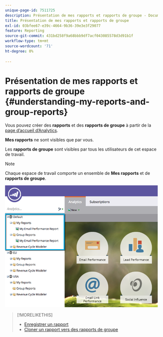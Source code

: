 ```yaml
---
unique-page-id: 7511725
description: Présentation de mes rapports et rapports de groupe - Documents Marketo - Documentation du produit
title: Présentation de mes rapports et rapports de groupe
exl-id: 03bfee67-e39c-4664-9b36-39e3e3f29077
feature: Reporting
source-git-commit: 431bd258f9a68bbb9df7acf043085578d3d91b1f
workflow-type: tm+mt
source-wordcount: '71'
ht-degree: 0%

---
```


# Présentation de mes rapports et rapports de groupe {#understanding-my-reports-and-group-reports}

Vous pouvez créer des **rapports** et des **rapports de groupe** à partir de la [page d’accueil d’Analytics](/help/marketo/product-docs/reporting/basic-reporting/creating-reports/navigating-the-analytics-home-page.md).

**Mes rapports** ne sont visibles que par vous.

Les **rapports de groupe** sont visibles par tous les utilisateurs de cet espace de travail.

>[!NOTE]
>
>Chaque espace de travail comporte un ensemble de **Mes rapports** et de **rapports de groupe**.

![](assets/image2015-4-21-14-3a41-3a22.png)

>[!MORELIKETHIS]
>
>* [Enregistrer un rapport](/help/marketo/product-docs/reporting/basic-reporting/creating-reports/save-a-report.md)
>* [Cloner un rapport vers des rapports de groupe](/help/marketo/product-docs/reporting/basic-reporting/report-activity/clone-a-report-to-group-reports.md)
